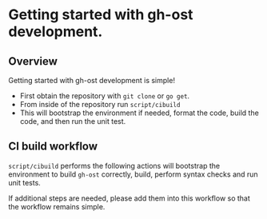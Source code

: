 # Getting started with gh-ost development.

## Overview

Getting started with gh-ost development is simple!

- First obtain the repository with `git clone` or `go get`.
- From inside of the repository run `script/cibuild`
- This will bootstrap the environment if needed, format the code, build the code, and then run the unit test.

## CI build workflow

`script/cibuild` performs the following actions will bootstrap the environment to build `gh-ost` correctly, build, perform syntax checks and run unit tests.

If additional steps are needed, please add them into this workflow so that the workflow remains simple.
